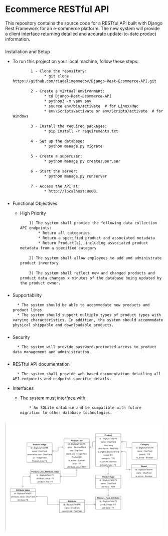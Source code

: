 
# Ecommerce RESTful API

This repository contains the source code for a RESTful API built with Django Rest Framework for an e-commerce platform.
The new system will provide a client interface returning detailed and accurate update-to-date product information.

###

Installation and Setup

* To run this project on your local machine, follow these steps:

              1 - Clone the repository: 
                    * git clone https://github.com/riadelimemmedov/Django-Rest-Ecommerce-API.git

              2 - Create a virtual environment:
                    * cd Django-Rest-Ecommerce-API
                    * python3 -m venv env 
                    * source env/bin/activate  # for Linux/Mac
                    * env\Scripts\activate or env/Scripts/activate  # for Windows
              
              3 - Install the required packages:
                    * pip install -r requirements.txt

              4 - Set up the database:
                    * python manage.py migrate

              5 - Create a superuser:
                    * python manage.py createsuperuser

              6 - Start the server:
                    * python manage.py runserver

              7 - Access the API at:
                    * http://localhost:8000.

###

* Functional Objectives

  * High Priority

            1) The system shall provide the following data collection API endpoints:
                * Return all categories
                * Return a specified product and associated metadata
                * Return Product(s), including associated product metadata from a specified category
            
            2) The system shall allow employees to add and administrate product inventory
            
            3) The system shall reflect new and changed products and product data changes x minutes of the database being updated by the product owner.

###

* Supportability

        * The system should be able to accommodate new products and product lines
        * The system should support multiple types of product types with varying characteristics. In addition, the system should accommodate physical shippable and downloadable products.

###

* Security

        * The system will provide password-protected access to product data management and administration.

###

* RESTful API documentation

        * The system shall provide web-based documentation detailing all API endpoints and endpoint-specific details.

* Interfaces
  * The system must interface with

            * An SQLite database and be compatible with future migration to other database technologies.

###

![alt](https://raw.githubusercontent.com/riadelimemmedov/Django-Rest-Ecommerce-API/postgress-branch/database.png)
